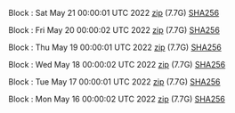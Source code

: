 Block [](https://insight.dash.org/insight/block/): Sat May 21 00:00:01 UTC 2022 [zip](https://dash-bootstrap.ams3.digitaloceanspaces.com/mainnet/2022-05-21/bootstrap.dat.zip) (7.7G) [SHA256](https://dash-bootstrap.ams3.digitaloceanspaces.com/mainnet/2022-05-21/sha256.txt)

Block [](https://insight.dash.org/insight/block/): Fri May 20 00:00:02 UTC 2022 [zip](https://dash-bootstrap.ams3.digitaloceanspaces.com/mainnet/2022-05-20/bootstrap.dat.zip) (7.7G) [SHA256](https://dash-bootstrap.ams3.digitaloceanspaces.com/mainnet/2022-05-20/sha256.txt)

Block [](https://insight.dash.org/insight/block/): Thu May 19 00:00:01 UTC 2022 [zip](https://dash-bootstrap.ams3.digitaloceanspaces.com/mainnet/2022-05-19/bootstrap.dat.zip) (7.7G) [SHA256](https://dash-bootstrap.ams3.digitaloceanspaces.com/mainnet/2022-05-19/sha256.txt)

Block [](https://insight.dash.org/insight/block/): Wed May 18 00:00:02 UTC 2022 [zip](https://dash-bootstrap.ams3.digitaloceanspaces.com/mainnet/2022-05-18/bootstrap.dat.zip) (7.7G) [SHA256](https://dash-bootstrap.ams3.digitaloceanspaces.com/mainnet/2022-05-18/sha256.txt)

Block [](https://insight.dash.org/insight/block/): Tue May 17 00:00:01 UTC 2022 [zip](https://dash-bootstrap.ams3.digitaloceanspaces.com/mainnet/2022-05-17/bootstrap.dat.zip) (7.7G) [SHA256](https://dash-bootstrap.ams3.digitaloceanspaces.com/mainnet/2022-05-17/sha256.txt)

Block [](https://insight.dash.org/insight/block/): Mon May 16 00:00:02 UTC 2022 [zip](https://dash-bootstrap.ams3.digitaloceanspaces.com/mainnet/2022-05-16/bootstrap.dat.zip) (7.7G) [SHA256](https://dash-bootstrap.ams3.digitaloceanspaces.com/mainnet/2022-05-16/sha256.txt)

